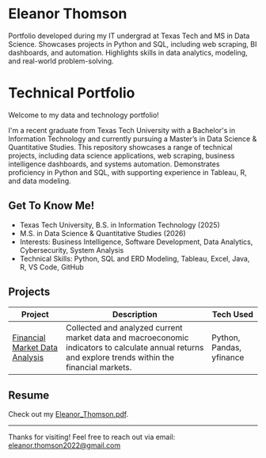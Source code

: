 # Eleanor Thomson
Portfolio developed during my IT undergrad at Texas Tech and MS in Data Science. Showcases projects in Python and SQL, including web scraping, BI dashboards, and automation. Highlights skills in data analytics, modeling, and real-world problem-solving.

# Technical Portfolio 

Welcome to my data and technology portfolio! 

I'm a recent graduate from Texas Tech University with a Bachelor's in Information Technology and currently pursuing a Master’s in Data Science & Quantitative Studies. This repository showcases a range of technical projects, including data science applications, web scraping, business intelligence dashboards, and systems automation. Demonstrates proficiency in Python and SQL, with supporting experience in Tableau, R, and data modeling. 

## Get To Know Me!
-  Texas Tech University, B.S. in Information Technology (2025)
-  M.S. in Data Science & Quantitative Studies (2026)
-  Interests: Business Intelligence, Software Development, Data Analytics, Cybersecurity, System Analysis
-  Technical Skills: Python, SQL and ERD Modeling, Tableau, Excel, Java, R, VS Code, GitHub 

## Projects

| Project | Description | Tech Used |
|---------|-------------|-----------|
|[Financial Market Data Analysis](./FINAL_PROJECT) | Collected and analyzed current market data and macroeconomic indicators to calculate annual returns and explore trends within the financial markets. | Python, Pandas, yfinance |

## Resume
Check out my [Eleanor_Thomson.pdf](https://github.com/user-attachments/files/21765868/Eleanor_Thomson.pdf).

---

Thanks for visiting! Feel free to reach out via email: eleanor.thomson2022@gmail.com 
